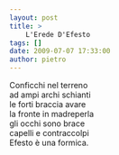 ```yaml
---
layout: post
title: >
    L'Erede D'Efesto
tags: []
date: 2009-07-07 17:33:00
author: pietro
---
```

Conficchi nel terreno<br/>ad ampi archi schianti<br/>le forti braccia avare<br/>la fronte in madreperla<br/>gli occhi sono brace<br/>capelli e contraccolpi<br/>Efesto è una formica.
